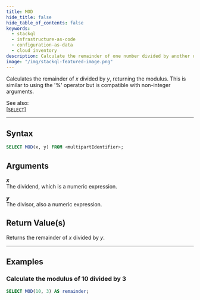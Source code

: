 ```yaml
---
title: MOD
hide_title: false
hide_table_of_contents: false
keywords:
  - stackql
  - infrastructure-as-code
  - configuration-as-data
  - cloud inventory
description: Calculate the remainder of one number divided by another using SQL in StackQL.
image: "/img/stackql-featured-image.png"
---
```

Calculates the remainder of *x* divided by *y*, returning the modulus. This is similar to using the '%' operator but is compatible with non-integer arguments.

See also:  
[[`SELECT`]](/docs/language-spec/select) 

* * * 

## Syntax

```sql
SELECT MOD(x, y) FROM <multipartIdentifier>;
```

## Arguments

__*x*__  
The dividend, which is a numeric expression.

__*y*__  
The divisor, also a numeric expression.

## Return Value(s)
Returns the remainder of *x* divided by *y*.

* * *

## Examples

### Calculate the modulus of 10 divided by 3

```sql
SELECT MOD(10, 3) AS remainder;
```
